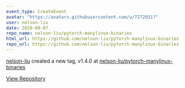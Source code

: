 ```yaml
---
event_type: CreateEvent
avatar: "https://avatars.githubusercontent.com/u/7272031?"
user: nelson-liu
date: 2020-09-07
repo_name: nelson-liu/pytorch-manylinux-binaries
html_url: https://github.com/nelson-liu/pytorch-manylinux-binaries
repo_url: https://github.com/nelson-liu/pytorch-manylinux-binaries
---
```


<a href='https://github.com/nelson-liu' target='_blank'>nelson-liu</a> created a new tag, v1.4.0 at <a href='https://github.com/nelson-liu/pytorch-manylinux-binaries' target='_blank'>nelson-liu/pytorch-manylinux-binaries</a>

<a href='https://github.com/nelson-liu/pytorch-manylinux-binaries' target='_blank'>View Repository</a>